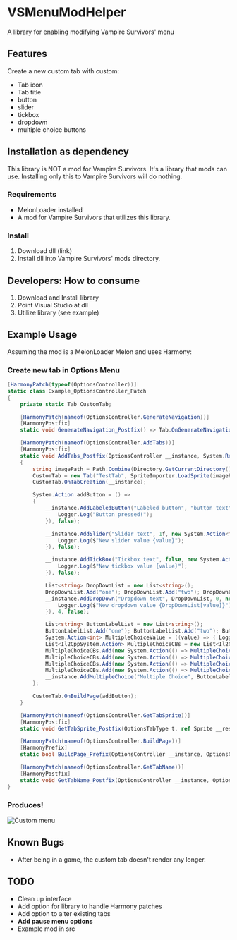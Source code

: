 # VSMenuModHelper
A library for enabling modifying Vampire Survivors' menu

## Features
Create a new custom tab with custom:
 - Tab icon
 - Tab title
 - button
 - slider
 - tickbox
 - dropdown
 - multiple choice buttons

## Installation as dependency
This library is NOT a mod for Vampire Survivors. It's a library that mods can use. Installing only this to Vampire Survivors will do nothing.

### Requirements
 - MelonLoader installed
 - A mod for Vampire Survivors that utilizes this library.

### Install
1. Download dll (link)
2. Install dll into Vampire Survivors' mods directory.


## Developers: How to consume
1. Download and Install library
2. Point Visual Studio at dll
3. Utilize library (see example)


## Example Usage
Assuming the mod is a MelonLoader Melon and uses Harmony:

### Create new tab in Options Menu
```C#
[HarmonyPatch(typeof(OptionsController))]
static class Example_OptionsController_Patch
{
    private static Tab CustomTab;

    [HarmonyPatch(nameof(OptionsController.GenerateNavigation))]
    [HarmonyPostfix]
    static void GenerateNavigation_Postfix() => Tab.OnGenerateNavigation();

    [HarmonyPatch(nameof(OptionsController.AddTabs))]
    [HarmonyPostfix]
    static void AddTabs_Postfix(OptionsController __instance, System.Reflection.MethodBase __originalMethod)
    {
        string imagePath = Path.Combine(Directory.GetCurrentDirectory(), "resources", "menu_example", "some-icon.png");
        CustomTab = new Tab("TestTab", SpriteImporter.LoadSprite(imagePath));
        CustomTab.OnTabCreation(__instance);

        System.Action addButton = () =>
        {
            __instance.AddLabeledButton("Labeled button", "button text", new System.Action(() => {
                Logger.Log("Button pressed!");
            }), false);

            __instance.AddSlider("Slider text", 1f, new System.Action<float>((value) => {
                Logger.Log($"New slider value {value}");
            }), false);

            __instance.AddTickBox("Tickbox text", false, new System.Action<bool>((value) => {
                Logger.Log($"New tickbox value {value}");
            }), false);

            List<string> DropDownList = new List<string>();
            DropDownList.Add("one"); DropDownList.Add("two"); DropDownList.Add("three");
            __instance.AddDropDown("Dropdown text", DropDownList, 0, new System.Action<int>((value) => {
                Logger.Log($"New dropdown value {DropDownList[value]}");
            }), 4, false);

            List<string> ButtonLabelList = new List<string>();
            ButtonLabelList.Add("one"); ButtonLabelList.Add("two"); ButtonLabelList.Add("three"); ButtonLabelList.Add("four");
            System.Action<int> MultipleChoiceValue = ((value) => { Logger.Log($"New MultipleChoiceValue value {value}"); });
            List<Il2CppSystem.Action> MultipleChoiceCBs = new List<Il2CppSystem.Action>();
            MultipleChoiceCBs.Add(new System.Action(() => MultipleChoiceValue(0)));
            MultipleChoiceCBs.Add(new System.Action(() => MultipleChoiceValue(1)));
            MultipleChoiceCBs.Add(new System.Action(() => MultipleChoiceValue(2)));
            MultipleChoiceCBs.Add(new System.Action(() => MultipleChoiceValue(3)));
            __instance.AddMultipleChoice("Multiple Choice", ButtonLabelList, MultipleChoiceCBs, 0, false);
        };

        CustomTab.OnBuildPage(addButton);
    }

    [HarmonyPatch(nameof(OptionsController.GetTabSprite))]
    [HarmonyPostfix]
    static void GetTabSprite_Postfix(OptionsTabType t, ref Sprite __result) => __result = Tab.OnGetTabSprite(t) ?? __result;

    [HarmonyPatch(nameof(OptionsController.BuildPage))]
    [HarmonyPrefix]
    static bool BuildPage_Prefix(OptionsController __instance, OptionsController.OptionsTabType type) => !Tab.OnBuildPage(type);

    [HarmonyPatch(nameof(OptionsController.GetTabName))]
    [HarmonyPostfix]
    static void GetTabName_Postfix(OptionsController __instance, OptionsController.OptionsTabType t, ref string __result) => __result = Tab.OnGetTabName(t) ?? __result;
}

```
### Produces!
![Custom menu](https://github.com/nwfistere/VSMenuModHelper/assets/9168048/e990c69c-17bb-4983-b530-1cd4ff4cc368)

## Known Bugs
 - After being in a game, the custom tab doesn't render any longer.

## TODO
 - Clean up interface
 - Add option for library to handle Harmony patches
 - Add option to alter existing tabs
 - **Add pause menu options**
 - Example mod in src

